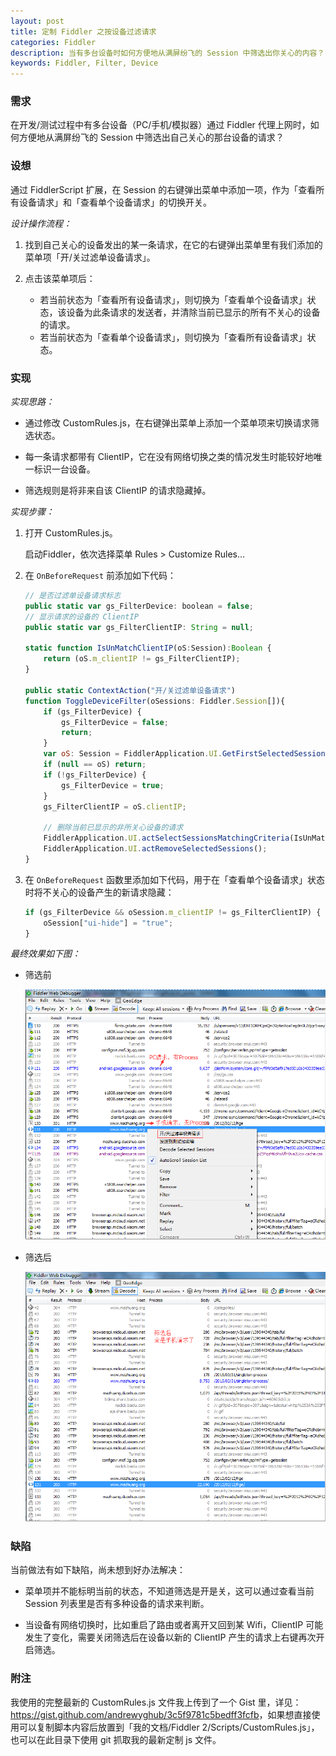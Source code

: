 ```yaml
---
layout: post
title: 定制 Fiddler 之按设备过滤请求
categories: Fiddler
description: 当有多台设备时如何方便地从满屏纷飞的 Session 中筛选出你关心的内容？
keywords: Fiddler, Filter, Device
---
```


### 需求

在开发/测试过程中有多台设备（PC/手机/模拟器）通过 Fiddler 代理上网时，如何方便地从满屏纷飞的 Session 中筛选出自己关心的那台设备的请求？

### 设想

通过 FiddlerScript 扩展，在 Session 的右键弹出菜单中添加一项，作为「查看所有设备请求」和「查看单个设备请求」的切换开关。

*设计操作流程：*

1. 找到自己关心的设备发出的某一条请求，在它的右键弹出菜单里有我们添加的菜单项「开/关过滤单设备请求」。

2. 点击该菜单项后：
   * 若当前状态为「查看所有设备请求」，则切换为「查看单个设备请求」状态，该设备为此条请求的发送者，并清除当前已显示的所有不关心的设备的请求。
   * 若当前状态为「查看单个设备请求」，则切换为「查看所有设备请求」状态。

### 实现

*实现思路：*

* 通过修改 CustomRules.js，在右键弹出菜单上添加一个菜单项来切换请求筛选状态。

* 每一条请求都带有 ClientIP，它在没有网络切换之类的情况发生时能较好地唯一标识一台设备。

* 筛选规则是将非来自该 ClientIP 的请求隐藏掉。

*实现步骤：*

1. 打开 CustomRules.js。

   启动Fiddler，依次选择菜单 Rules > Customize Rules...

2. 在 `OnBeforeRequest` 前添加如下代码：

   ```js
   // 是否过滤单设备请求标志
   public static var gs_FilterDevice: boolean = false;
   // 显示请求的设备的 ClientIP
   public static var gs_FilterClientIP: String = null;

   static function IsUnMatchClientIP(oS:Session):Boolean {
       return (oS.m_clientIP != gs_FilterClientIP);
   }

   public static ContextAction("开/关过滤单设备请求")
   function ToggleDeviceFilter(oSessions: Fiddler.Session[]){
       if (gs_FilterDevice) {
           gs_FilterDevice = false;
           return;
       }
       var oS: Session = FiddlerApplication.UI.GetFirstSelectedSession();
       if (null == oS) return;
       if (!gs_FilterDevice) {
           gs_FilterDevice = true;
       }
       gs_FilterClientIP = oS.clientIP;

       // 删除当前已显示的非所关心设备的请求
       FiddlerApplication.UI.actSelectSessionsMatchingCriteria(IsUnMatchClientIP);
       FiddlerApplication.UI.actRemoveSelectedSessions();
   }
   ```

3. 在 `OnBeforeRequest` 函数里添加如下代码，用于在「查看单个设备请求」状态时将不关心的设备产生的新请求隐藏：

   ```js
   if (gs_FilterDevice && oSession.m_clientIP != gs_FilterClientIP) {
       oSession["ui-hide"] = "true";
   }
   ```

*最终效果如下图：*

* 筛选前

  ![](/images/posts/fiddler/fiddler-filter-by-device-before.png)

* 筛选后

  ![](/images/posts/fiddler/fiddler-filter-by-device-after.png)

### 缺陷

当前做法有如下缺陷，尚未想到好办法解决：  

* 菜单项并不能标明当前的状态，不知道筛选是开是关，这可以通过查看当前 Session 列表里是否有多种设备的请求来判断。

* 当设备有网络切换时，比如重启了路由或者离开又回到某 Wifi，ClientIP 可能发生了变化，需要关闭筛选后在设备以新的 ClientIP 产生的请求上右键再次开启筛选。

### 附注

我使用的完整最新的 CustomRules.js 文件我上传到了一个 Gist 里，详见：<https://gist.github.com/andrewyghub/3c5f9781c5bedff3fcfb>，如果想直接使用可以复制脚本内容后放置到「我的文档/Fiddler 2/Scripts/CustomRules.js」，也可以在此目录下使用 git 抓取我的最新定制 js 文件。
